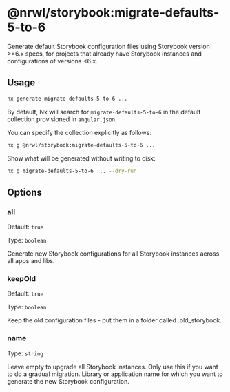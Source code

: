 # @nrwl/storybook:migrate-defaults-5-to-6

Generate default Storybook configuration files using Storybook version >=6.x specs, for projects that already have Storybook instances and configurations of versions <6.x.

## Usage

```bash
nx generate migrate-defaults-5-to-6 ...
```

By default, Nx will search for `migrate-defaults-5-to-6` in the default collection provisioned in `angular.json`.

You can specify the collection explicitly as follows:

```bash
nx g @nrwl/storybook:migrate-defaults-5-to-6 ...
```

Show what will be generated without writing to disk:

```bash
nx g migrate-defaults-5-to-6 ... --dry-run
```

## Options

### all

Default: `true`

Type: `boolean`

Generate new Storybook configurations for all Storybook instances across all apps and libs.

### keepOld

Default: `true`

Type: `boolean`

Keep the old configuration files - put them in a folder called .old_storybook.

### name

Type: `string`

Leave empty to upgrade all Storybook instances. Only use this if you want to do a gradual migration. Library or application name for which you want to generate the new Storybook configuration.
